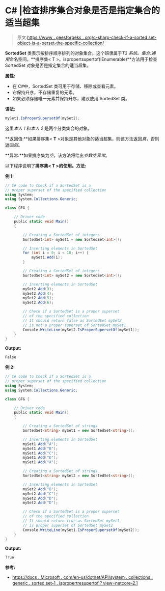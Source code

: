 # C# |检查排序集合对象是否是指定集合的适当超集

> 原文:[https://www . geesforgeks . org/c-sharp-check-if-a-sorted set-object-is-a-perset-the-specific-collection/](https://www.geeksforgeeks.org/c-sharp-check-if-a-sortedset-object-is-a-proper-superset-of-the-specified-collection/)

**SortedSet** 类表示按排序顺序排列的对象集合。这个班隶属于*T3 系统。集合.通用*命名空间。**排序集< T >。ispropertsupertof(IEnumerable<T>)**方法用于检查 SortedSet 对象是否是指定集合的适当超集。

**属性:**

*   在 C#中，SortedSet 类可用于存储、移除或查看元素。
*   它保持升序，不存储重复的元素。
*   如果必须存储唯一元素并保持升序，建议使用 SortedSet 类。

**语法:**

```cs
mySet1.IsProperSupersetOf(mySet2);

```

这里*本人 1* 和*本人 2* 是两个分类集合的对象。

**返回值:**如果排序集< **T** >对象是其他对象的适当超集，则该方法返回*真*，否则返回*假*。

**异常:**如果排序集为*空*，该方法将给出*参数空异常*。

以下程序说明了**排序集< T >的使用。方法:**

**例 1:**

```cs
// C# code to Check if a SortedSet is a
// proper superset of the specified collection
using System;
using System.Collections.Generic;

class GFG {

    // Driver code
    public static void Main()
    {

        // Creating a SortedSet of integers
        SortedSet<int> mySet1 = new SortedSet<int>();

        // Inserting elements in SortedSet
        for (int i = 0; i < 10; i++) {
            mySet1.Add(i);
        }

        // Creating a SortedSet of integers
        SortedSet<int> mySet2 = new SortedSet<int>();

        // Inserting elements in SortedSet
        mySet2.Add(3);
        mySet2.Add(4);
        mySet2.Add(5);
        mySet2.Add(6);

        // Check if a SortedSet is a proper superset
        // of the specified collection
        // It should return false as SortedSet mySet2
        // is not a proper superset of SortedSet mySet1
        Console.WriteLine(mySet2.IsProperSupersetOf(mySet1));
    }
}
```

**Output:**

```cs
False

```

**例 2:**

```cs
// C# code to Check if a SortedSet is a
// proper superset of the specified collection
using System;
using System.Collections.Generic;

class GFG {

    // Driver code
    public static void Main()
    {

        // Creating a SortedSet of strings
        SortedSet<string> mySet1 = new SortedSet<string>();

        // Inserting elements in SortedSet
        mySet1.Add("A");
        mySet1.Add("B");
        mySet1.Add("C");
        mySet1.Add("D");
        mySet1.Add("A");

        // Creating a SortedSet of strings
        SortedSet<string> mySet2 = new SortedSet<string>();

        // Inserting elements in SortedSet
        mySet2.Add("B");
        mySet2.Add("C");
        mySet2.Add("D");
        mySet2.Add("D");

        // Check if a SortedSet is a proper superset
        // of the specified collection
        // It should return true as SortedSet mySet1
        // is proper superset of SortedSet mySet2
        Console.WriteLine(mySet1.IsProperSupersetOf(mySet2));
    }
}
```

**Output:**

```cs
True

```

**参考:**

*   [https://docs . Microsoft . com/en-us/dotnet/API/system . collections . generic . sorted set-1 . ispropertresupertof？view=netcore-2.1](https://docs.microsoft.com/en-us/dotnet/api/system.collections.generic.sortedset-1.ispropersupersetof?view=netcore-2.1)